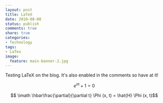 ```yaml
---
layout: post
title: LaTeX
date: 2010-08-08
status: publish
comments: true
share: true
categories:
- Technology
tags:
- LaTex
image:
  feature: main-banner-2.jpg
---
```


Testing LaTeX on the blog. It's also enabled in the comments so have at it!

$$ e^{\imath \pi} + 1 = 0$$

$$ \imath \hbar\frac{\partial}{\partial t} \Phi (x, t) = \hat{H} \Phi (x, t)$$
